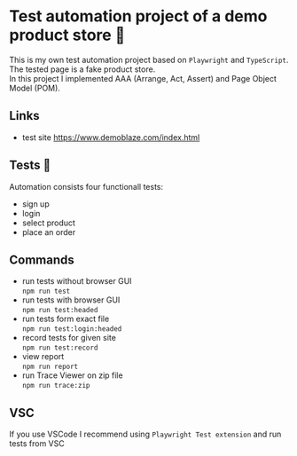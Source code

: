 # Test automation project of a demo product store :convenience_store:

This is my own test automation project based on `Playwright` and `TypeScript`.<br>
The tested page is a fake product store.<br> 
In this project I implemented AAA (Arrange, Act, Assert) and Page Object Model (POM).

## Links

- test site https://www.demoblaze.com/index.html

## Tests :runner:

Automation consists four functionall tests:

- sign up
- login
- select product
- place an order

## Commands

- run tests without browser GUI  
  `npm run test`
- run tests with browser GUI  
  `npm run test:headed`
- run tests form exact file  
  `npm run test:login:headed`
- record tests for given site  
  `npm run test:record`
- view report  
  `npm run report`
- run Trace Viewer on zip file  
  `npm run trace:zip`

## VSC

If you use VSCode I recommend using `Playwright Test extension` and run tests from VSC
